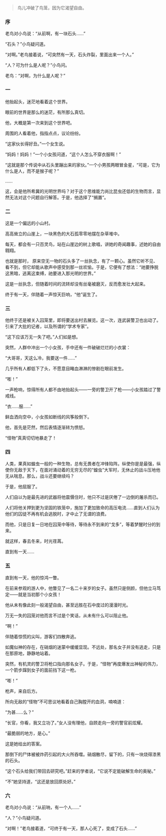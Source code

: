 
> 鸟儿冲破了鸟笼，因为它渴望自由。

### 序

老鸟对小鸟说：“从前啊，有一块石头……”

“石头？”小鸟疑问道。

“对啊。”老鸟接着说，“可突然有一天，石头炸裂，里面出来一个人。”

“人？可为什么是人呢？”小鸟问。

老鸟：“对啊，为什么是人呢？”

### 一

他抬起头，迷茫地看着这个世界。

眼前的世界是那么的迷茫，有所那么真切。

他，大概是第一次来到这个世界吧。

周围的人看着他，指指点点，议论纷纷。

“这家伙长得好丑。”一个女生说。

“妈妈！妈妈！”一个小女孩问道，“这个人怎么不穿衣服啊！”

“这就是那个传说中从石头里蹦出来的家伙。”一个小男孩两眼冒金星，“可是，它为什么是人，而不是猴子呢？”

……

这，会是他所希冀的光明世界吗？对于这个思维能力尚比昆虫还低的生物而言，显然无法对这个问题自行解答。于是，他选择了“搁置”。

### 二

这是一个偏远的小山村。

高高耸立的山崖上，一块黑色的大石孤零零地摆在杂草堆中。

每天，都会有一只百灵鸟，站在山崖边的树上歌唱，讲她的奇闻趣事，述她的自由翱翔。

也就是那时， 原来空无一物的石头多了一丝执念，有了一颗心。虽然它听不见、看不到，但它却能从歌声中感受到那一丝欢愉。于是，它便有了想法：“祂要挣脱这黑暗，逃离这束缚，祂要进入那光明的世界。”

这是一丝执念，但随着时间的流转却没有丝毫被磨灭，反而愈发壮大起来。

终于有一天，伴随着一声惊天巨响，“他”诞生了。

### 三

他终于还是被关入囚笼里，即将要送出村去展览。这一次，连武装警卫也出动了。引来了大批的记者，以及所谓的“学术专家”。

“这下应该万无一失了吧。”人们如是想。

突然，人群中冲出一个小女孩，手中还有一件破破烂烂的小衣裳：

“大哥哥，天这么冷，我要送一件……”

几乎所有人都低下了头，不愿意目睹血淋淋的惨剧在眼前发生。

“嘭！”

一声枪响，惊得所有人都不由地抬起头——一旁的警卫开了枪——小女孩踏过了警戒线。

“衣……服……”

鲜血洒向空中，小女孩如断线的风筝般倒下。

他，首先是茫然，然后表情逐渐转为愤怒。

“怪物”真真切切地暴走了！

### 四

人类，果真如蝗虫一般的一种生物，总有无畏者在冲锋陷阵。纵使你是是最强，纵使你无敌于天下，在面对涌动着的无穷无尽的“蝗虫”大军时，无休止的战斗压地他无从喘息。那么，战斗还要继续吗？

于是，他屈服了。

人们自以为是最先进的武器将他震慑住时，他只不过是厌倦了一边倒的屠杀而已。

人们将他关押到更为坚固的铁笼中，施加了更加致命的高压电流……直到人们认为他们的囚徒不再有机会逃脱时，才中止了无谓的浪费。

而他，只是日复一日地在囚笼中等待，等待永不到来的“戈多”，等着梦醒时分的到来。

就这样，春去冬来，时光荏苒。

直到有一天……

### 五

直到有一天，他的惊鸿一瞥。

在前来参观的游人中，他瞥见了一名二十来岁的女子。虽然只是侧颜，但他立马笃定——就是当初那个小女孩！

他从未有像此刻一般渴望自由，甚至远胜在石中度过的漫漫时光。

万无一失的囚笼对他而言不过是个笑话，从未有什么可以阻止他。

“啊！”

伴随着惊慌的尖叫，游客们四散奔逃。

如魔似神的存在，在硝烟的迷蒙中缓缓显现。不远处，那名女子并没有逃走，只是在那原地，静静地站着。

突然，有机灵的警卫将枪口指向那名女子。于是，“怪物”再度爆发出神秘的伟力，一个箭步蹿到女子的面前挡下这一枪。

“嘭！”

枪声，来自后方。

所向无敌的“怪物”不可思议地看着自己胸膛开的血洞，喃喃道：

“为甚……么？”

“长官，你看，我又立功了。”女人没有理他，自顾走向一旁的警官前炫耀。

“最脆弱的地方，是心。”

这是她给出的答案。

那倒下的尸体被被炸药引起的大火所吞噬。硝烟散尽，留下的，只有一块烧得漆黑的石头。

“这个石头给我们带回去研究吧。”赶来的学者说，“它说不定能破解生命的奥秘。”

“不”她坚持道，“这还是放回原处好。”

### 六

老鸟对小鸟说：“从前呐，有一个人……”

“人？”小鸟疑问道。

“对啊！”老鸟接着道，“可终于有一天，那人心死了，变成了石头……”
